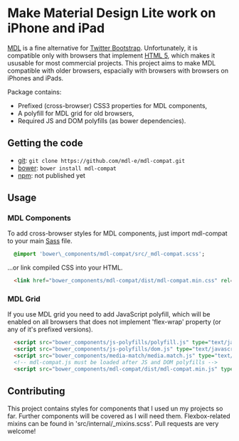 # Make Material Design Lite work on iPhone and iPad

[MDL](http://www.getmdl.io) is a fine alternative for [Twitter Bootstrap](http://getbootstrap.com/).
Unfortunately, it is compatible only with browsers that implement [HTML 5](
http://www.w3.org/html/wg/drafts/html/master/), which makes it ususable for most commercial
projects. This project aims to make MDL compatible with older browsers, espacially with browsers
with browsers on iPhones and iPads.

Package contains:

 * Prefixed (cross-browser) CSS3 properties for MDL components,
 * A polyfill for MDL grid for old browsers,
 * Required JS and DOM polyfills (as bower dependencies).

## Getting the code

 * [git](https://git-scm.com/): `git clone https://github.com/mdl-e/mdl-compat.git`
 * [bower](http://bower.io/): `bower install mdl-compat`
 * [npm](https://www.npmjs.com/): not published yet

## Usage

### MDL Components

To add cross-browser styles for MDL components, just import mdl-compat to your main
[Sass](http://sass-lang.com/) file.

```sass
  @import 'bower\_components/mdl-compat/src/_mdl-compat.scss';
```

...or link compiled CSS into your HTML.

```html
  <link href="bower_components/mdl-compat/dist/mdl-compat.min.css" rel="stylesheet">
```

### MDL Grid

If you use MDL grid you need to add JavaScript polyfill, which will be enabled on all browsers that
does not implement 'flex-wrap' property (or any of it's prefixed versions).

```html
  <script src="bower_components/js-polyfills/polyfill.js" type="text/javascript"></script>
  <script src="bower_components/js-polyfills/dom.js" type="text/javascript"></script>
  <script src="bower_components/media-match/media.match.js" type="text/javascript"></script>
  <!-- mdl-compat.js must be loaded after JS and DOM polyfills -->
  <script src="bower_components/mdl-compat/dist/mdl-compat.min.js" type="text/javascript"></script>
```

## Contributing

This project contains styles for components that I used un my projects so far. Further components
will be covered as I will need them. Flexbox-related mixins can be found in
'src/internal/\_mixins.scss'. Pull requests are very welcome!

